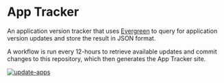 # App Tracker

An application version tracker that uses [Evergreen](https://stealthpuppy.com/evergreen) to query for application version updates and store the result in JSON format.

A workflow is run every 12-hours to retrieve available updates and commit changes to this repository, which then generates the App Tracker site.

[![update-apps](https://github.com/aaronparker/apptracker/actions/workflows/update-apps.yml/badge.svg?branch=main&event=schedule)](https://github.com/aaronparker/apptracker/actions/workflows/update-apps.yml)
